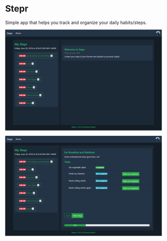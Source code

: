 # Stepr

Simple app that helps you track and organize your daily habits/steps.

![Alt text](https://github.com/vincentnacar02/stepr/blob/master/screen1.PNG "Screenshot 1")

![Alt text](https://github.com/vincentnacar02/stepr/blob/master/screen2.PNG "Screenshot 2")